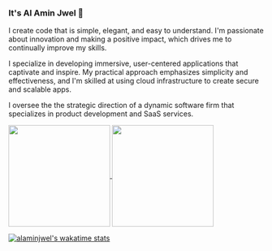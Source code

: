 ### It's Al Amin Jwel 👋 

I create code that is simple, elegant, and easy to understand. I'm passionate about innovation and making a positive impact, which drives me to continually improve my skills.

I specialize in developing immersive, user-centered applications that captivate and inspire. My practical approach emphasizes simplicity and effectiveness, and I'm skilled at using cloud infrastructure to create secure and scalable apps.

I oversee the the strategic direction of a dynamic software firm that specializes in product development and SaaS services.

<a href="https://github.com/alaminjwel/github-readme-stats">
  <img height=200 align="center" src="https://github-readme-stats.vercel.app/api?username=alaminjwel&rank_icon=github" />
</a>
<a href="https://github.com/alaminjwel/convoychat">
  <img height=200 align="center" src="https://github-readme-stats.vercel.app/api/top-langs?username=alaminjwel&layout=compact&langs_count=8&card_width=320" />
</a>

[![alaminjwel's wakatime stats](https://github-readme-stats.vercel.app/api/wakatime?username=alaminjwel&layput=compact&card_width=100%)](https://github.com/anuraghazra/github-readme-stats)
